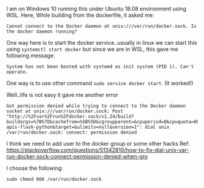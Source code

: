 I am on Windows 10 running this under Ubuntu 18.08 environment using WSL.
Here, While building from the dockerfile, it asked me:

```
Cannot connect to the Docker daemon at unix:///var/run/docker.sock. Is the docker daemon running?
```

One way here is to start the docker service..usually in linux we can start this using `systemctl start docker` but since we are in WSL, this gave me following message:

```
System has not been booted with systemd as init system (PID 1). Can't operate.
```

One way is to use other command `sudo service docker start`. (It worked!)

Well..life is not easy it gave me another error

```
Got permission denied while trying to connect to the Docker daemon socket at unix:///var/run/docker.sock: Post "http://%2Fvar%2Frun%2Fdocker.sock/v1.24/build?buildargs=%7B%7D&cachefrom=%5B%5D&cgroupparent=&cpuperiod=0&cpuquota=0&cpusetcpus=&cpusetmems=&cpushares=0&dockerfile=Dockerfile&labels=%7B%7D&memory=0&memswap=0&networkmode=default&rm=1&shmsize=0&t=rest-apis-flask-python&target=&ulimits=null&version=1": dial unix /var/run/docker.sock: connect: permission denied
```

I think we need to add user to the docker group or some other hacks 
Ref: https://stackoverflow.com/questions/51342810/how-to-fix-dial-unix-var-run-docker-sock-connect-permission-denied-when-gro

I choose the following:

```
sudo chmod 666 /var/run/docker.sock
```


